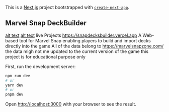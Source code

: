 This is a [Next.js](https://nextjs.org/) project bootstrapped with [`create-next-app`](https://github.com/vercel/next.js/tree/canary/packages/create-next-app).

## Marvel Snap DeckBuilder

[alt text]([http://url/to/img.png](https://github.com/EC-9624/snapdecksbuilder/blob/main/public/screen1.png))
[alt text]([http://url/to/img.png](https://github.com/EC-9624/snapdecksbuilder/blob/main/public/screen2.png))
live Projects https://snapdecksbuilder.vercel.app
A Web-based tool for Marvel Snap enabling players to build and import decks directly into the game
All of the data belong to https://marvelsnapzone.com/ the data migh not me updated to the current version of the game
this project is for educational purpose only

First, run the development server:

```bash
npm run dev
# or
yarn dev
# or
pnpm dev
```

Open [http://localhost:3000](http://localhost:3000) with your browser to see the result.
